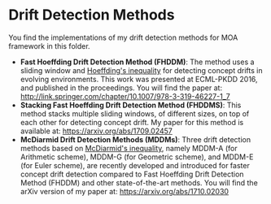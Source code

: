 # Drift Detection Methods
You find the implementations of my drift detection methods for MOA framework in this folder.
* **Fast Hoeffding Drift Detection Method (FHDDM)**: The method uses a sliding window and [Hoeffding's inequality](https://www.jstor.org/stable/2282952?seq=1#page_scan_tab_contents) for detecting concept drifts in evolving environments. This work was presented at ECML-PKDD 2016, and published in the proceedings. You will find the paper at: http://link.springer.com/chapter/10.1007/978-3-319-46227-1_7
* **Stacking Fast Hoeffding Drift Detection Method (FHDDMS)**: This method stacks multiple sliding windows, of different sizes, on top of each other for detecting concept drift. My paper for this method is available at: https://arxiv.org/abs/1709.02457
* **McDiarmid Drift Detection Methods (MDDMs)**: Three drift detection methods based on [McDiarmid's inequality](http://www.stats.ox.ac.uk/people/academic_staff/colin_mcdiarmid/?a=4113), namely MDDM-A (for Arithmetic scheme), MDDM-G (for Geometric scheme), and MDDM-E (for Euler scheme), are recently developed and introduced for faster concept drift detection compared to Fast Hoeffding Drift Detection Method (FHDDM) and other state-of-the-art methods. You will find the arXiv version of my paper at: https://arxiv.org/abs/1710.02030
